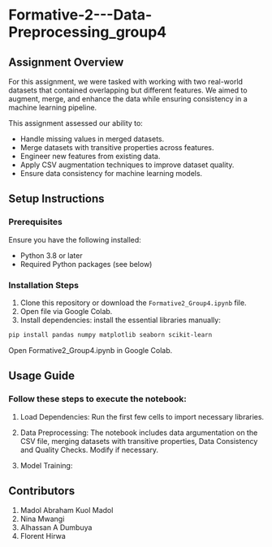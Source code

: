 # Formative-2---Data-Preprocessing_group4

## Assignment Overview

For this assignment, we were tasked with working with two real-world datasets that contained overlapping but different features. We aimed to augment, merge, and enhance the data while ensuring consistency in a machine learning pipeline.

This assignment assessed our ability to:

- Handle missing values in merged datasets.
- Merge datasets with transitive properties across features.
- Engineer new features from existing data.
- Apply CSV augmentation techniques to improve dataset quality.
- Ensure data consistency for machine learning models.
## Setup Instructions

### Prerequisites
Ensure you have the following installed:
- Python 3.8 or later
- Required Python packages (see below)

### Installation Steps
1. Clone this repository or download the `Formative2_Group4.ipynb` file.
2. Open file via Google Colab.
3. Install dependencies:
 install the essential libraries manually:
```sh
pip install pandas numpy matplotlib seaborn scikit-learn
```
Open Formative2_Group4.ipynb in Google Colab.

## Usage Guide

### Follow these steps to execute the notebook:

1. Load Dependencies: Run the first few cells to import necessary libraries.

2. Data Preprocessing: The notebook includes data argumentation on the CSV file, merging datasets with transitive properties, Data Consistency and Quality Checks. Modify if necessary.

3. Model Training: 

## Contributors
1. Madol Abraham Kuol Madol
2. Nina Mwangi
3. Alhassan A Dumbuya
4. Florent Hirwa
